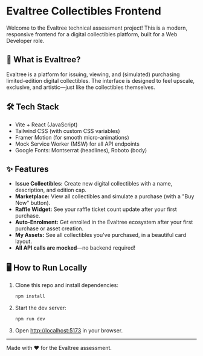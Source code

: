 # Evaltree Collectibles Frontend

Welcome to the Evaltree technical assessment project! This is a modern, responsive frontend for a digital collectibles platform, built for a Web Developer role.

## 🚀 What is Evaltree?
Evaltree is a platform for issuing, viewing, and (simulated) purchasing limited-edition digital collectibles. The interface is designed to feel upscale, exclusive, and artistic—just like the collectibles themselves.

## 🛠️ Tech Stack
- Vite + React (JavaScript)
- Tailwind CSS (with custom CSS variables)
- Framer Motion (for smooth micro-animations)
- Mock Service Worker (MSW) for all API endpoints
- Google Fonts: Montserrat (headlines), Roboto (body)

## ✨ Features
- **Issue Collectibles:** Create new digital collectibles with a name, description, and edition cap.
- **Marketplace:** View all collectibles and simulate a purchase (with a "Buy Now" button).
- **Raffle Widget:** See your raffle ticket count update after your first purchase.
- **Auto-Enrolment:** Get enrolled in the Evaltree ecosystem after your first purchase or asset creation.
- **My Assets:** See all collectibles you've purchased, in a beautiful card layout.
- **All API calls are mocked**—no backend required!

## 🖥️ How to Run Locally
1. Clone this repo and install dependencies:
   ```bash
   npm install
   ```
2. Start the dev server:
   ```bash
   npm run dev
   ```
3. Open [http://localhost:5173](http://localhost:5173) in your browser.

---

Made with ❤️ for the Evaltree assessment.
